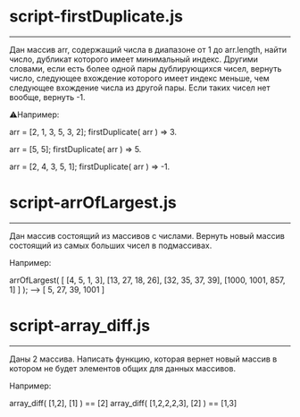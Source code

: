 # script-firstDuplicate.js
-------------
Дан массив arr, содержащий числа в диапазоне от 1 до arr.length, найти число, дубликат которого имеет минимальный индекс. Другими словами, если есть более одной пары дублирующихся чисел, вернуть число, следующее вхождение которого имеет индекс меньше, чем следующее вхождение числа из другой пары. Если таких чисел нет вообще, вернуть -1.

⚠️Например:

arr = [2, 1, 3, 5, 3, 2];
firstDuplicate( arr ) => 3.

arr = [5, 5];
firstDuplicate( arr ) => 5.

arr = [2, 4, 3, 5, 1];
firstDuplicate( arr ) => -1.

# script-arrOfLargest.js
-------------
Дан массив состоящий из массивов с числами.
Вернуть новый массив состоящий из самых больших чисел в подмассивах.

Например:

arrOfLargest( [ [4, 5, 1, 3], [13, 27, 18, 26], [32, 35, 37, 39], [1000, 1001, 857, 1] ] ); --> [ 5, 27, 39, 1001 ]

# script-array_diff.js
-------------

Даны 2 массива. Написать функцию, которая вернет новый массив в котором не будет элементов общих для данных массивов.

Например:

array_diff( [1,2], [1] ) == [2]
array_diff( [1,2,2,2,3], [2] ) == [1,3]